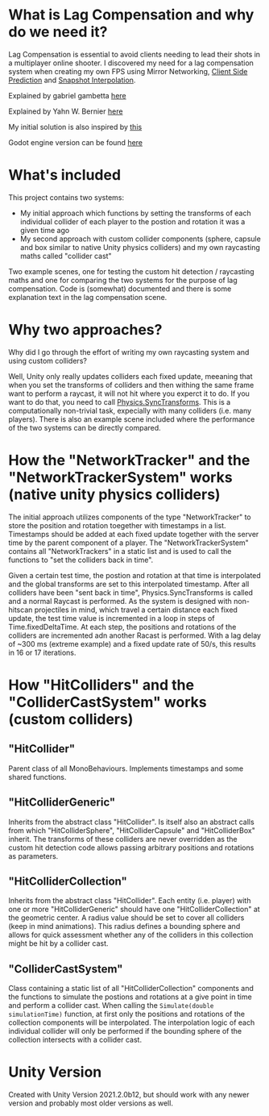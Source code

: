 # What is Lag Compensation and why do we need it?
Lag Compensation is essential to avoid clients needing to lead their shots in a multiplayer online shooter. I discovered my need for a lag compensation system when creating my own FPS using Mirror Networking, [Client Side Prediction](https://www.gabrielgambetta.com/client-side-prediction-server-reconciliation.html) and [Snapshot Interpolation](https://gafferongames.com/post/snapshot_interpolation/).

Explained by gabriel gambetta [here](https://www.gabrielgambetta.com/lag-compensation.html)

Explained by Yahn W. Bernier [here](https://developer.valvesoftware.com/wiki/Latency_Compensating_Methods_in_Client/Server_In-game_Protocol_Design_and_Optimization)

My initial solution is also inspired by [this](https://twoten.dev/lag-compensation-in-unity.html)

Godot engine version can be found [here](https://github.com/Glitshy/Godot-Lag-Compensation)

# What's included
This project contains two systems: 
- My initial approach which functions by setting the transforms of each individual collider of each player to the postion and rotation it was a given time ago
- My second approach with custom collider components (sphere, capsule and box similar to native Unity physics colliders) and my own raycasting maths called "collider cast"

Two example scenes, one for testing the custom hit detection / raycasting maths and one for comparing the two systems for the purpose of lag compensation.
Code is (somewhat) documented and there is some explanation text in the lag compensation scene.

# Why two approaches?
Why did I go through the effort of writing my own raycasting system and using custom colliders? 

Well, Unity only really updates colliders each fixed update, meeaning that when you set the transforms of colliders and then withing the same frame want to perform a raycast, it will not hit where you experct it to do. If you want to do that, you need to call [Physics.SyncTransforms](https://docs.unity3d.com/ScriptReference/Physics.SyncTransforms.html). This is a computationally non-trivial task, expecially with many colliders (i.e. many players).
There is also an example scene included where the performance of the two systems can be directly compared.

# How the "NetworkTracker" and the "NetworkTrackerSystem" works (native unity physics colliders)
The initial approach utilizes components of the type "NetworkTracker" to store the position and rotation toegether with timestamps in a list.
Timestamps should be added at each fixed update together with the server time by the parent component of a player.
The "NetworkTrackerSystem" contains all "NetworkTrackers" in a static list and is used to call the functions to "set the colliders back in time".

Given a certain test time, the postion and rotation at that time is interpolated and the global transforms are set to this interpolated timestamp.
After all colliders have been "sent back in time", Physics.SyncTransforms is called and a normal Raycast is performed.
As the system is designed with non-hitscan projectiles in mind, which travel a certain distance each fixed update, the test time value is incremented in a loop in steps of Time.fixedDeltaTime. At each step, the positions and rotations of the colliders are incremented adn another Racast is performed.
With a lag delay of ~300 ms (extreme example) and a fixed update rate of 50/s, this results in 16 or 17 iterations.

# How "HitColliders" and the "ColliderCastSystem" works (custom colliders)

## "HitCollider"
Parent class of all MonoBehaviours. Implements timestamps and some shared functions.

## "HitColliderGeneric"
Inherits from the abstract class "HitCollider". Is itself also an abstract calls from which "HitColliderSphere", "HitColliderCapsule" and "HitColliderBox" inherit.
The transforms of these colliders are never overridden as the custom hit detection code allows passing arbitrary positions and rotations as parameters.

## "HitColliderCollection"
Inherits from the abstract class "HitCollider". Each entity (i.e. player) with one or more "HitColliderGeneric" should have one "HitColliderCollection" at the geometric center. 
A radius value should be set to cover all colliders (keep in mind animations). This radius defines a bounding sphere and allows for quick assessment whether any of the colliders in this collection might be hit by a collider cast.

## "ColliderCastSystem"
Class containing a static list of all "HitColliderCollection" components and the functions to simulate the postions and rotations at a give point in time and perform a collider cast.
When calling the <code>Simulate(double simulationTime)</code> function, at first only the positions and rotations of the collection components will be interpolated. The interpolation logic of each individual collider will only be performed if the bounding sphere of the collection intersects with a collider cast.

# Unity Version
Created with Unity Version 2021.2.0b12, but should work with any newer version and probably most older versions as well.
